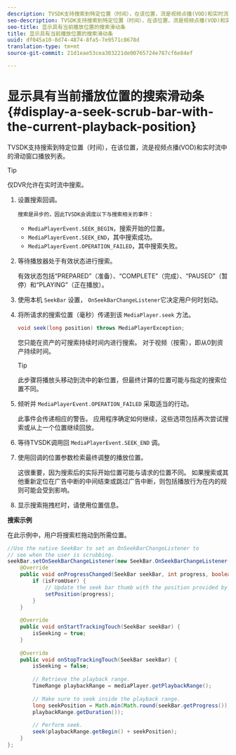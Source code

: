 ```yaml
---
description: TVSDK支持搜索到特定位置（时间），在该位置，流是视频点播(VOD)和实时流中的滑动窗口播放列表。
seo-description: TVSDK支持搜索到特定位置（时间），在该位置，流是视频点播(VOD)和实时流中的滑动窗口播放列表。
seo-title: 显示具有当前播放位置的搜索滑动条
title: 显示具有当前播放位置的搜索滑动条
uuid: df045a10-8d74-4874-8fa5-7e9571c8678d
translation-type: tm+mt
source-git-commit: 21d1eae53cea303221de00765724e787cf6e84ef

---
```



# 显示具有当前播放位置的搜索滑动条 {#display-a-seek-scrub-bar-with-the-current-playback-position}

TVSDK支持搜索到特定位置（时间），在该位置，流是视频点播(VOD)和实时流中的滑动窗口播放列表。

>[!TIP]
>
>仅DVR允许在实时流中搜索。

1. 设置搜索回调。

       搜索是异步的，因此TVSDK会调度以下与搜索相关的事件：
   
   * `MediaPlayerEvent.SEEK_BEGIN`，搜索开始的位置。
   * `MediaPlayerEvent.SEEK_END`，其中搜索成功。
   * `MediaPlayerEvent.OPERATION_FAILED`，其中搜索失败。

1. 等待播放器处于有效状态进行搜索。

   有效状态包括“PREPARED”（准备）、“COMPLETE”（完成）、“PAUSED”（暂停）和“PLAYING”（正在播放）。
1. 使用本机 `SeekBar` 设置， `OnSeekBarChangeListener`它决定用户何时划动。
1. 将所请求的搜索位置（毫秒）传递到该 `MediaPlayer.seek` 方法。

   ```java
   void seek(long position) throws MediaPlayerException;
   ```

   您只能在资产的可搜索持续时间内进行搜索。 对于视频（按需），即从0到资产持续时间。

   >[!TIP]
   >
   >此步骤将播放头移动到流中的新位置，但最终计算的位置可能与指定的搜索位置不同。

1. 倾听并 `MediaPlayerEvent.OPERATION_FAILED` 采取适当的行动。

   此事件会传递相应的警告。 应用程序确定如何继续，这些选项包括再次尝试搜索或从上一个位置继续回放。

1. 等待TVSDK调用回 `MediaPlayerEvent.SEEK_END` 调。
1. 使用回调的位置参数检索最终调整的播放位置。

   这很重要，因为搜索后的实际开始位置可能与请求的位置不同。 如果搜索或其他重新定位在广告中断的中间结束或跳过广告中断，则包括播放行为在内的规则可能会受到影响。

1. 显示搜索拖拽栏时，请使用位置信息。

<!--<a id="example_EEB73818260C43C8B5AE12BA68548AB7"></a>-->

**搜索示例**

在此示例中，用户将搜索栏拖动到所需位置。

```java
//Use the native SeekBar to set an OnSeekBarChangeListener to 
// see when the user is scrubbing. 
seekBar.setOnSeekBarChangeListener(new SeekBar.OnSeekBarChangeListener() { 
    @Override 
    public void onProgressChanged(SeekBar seekBar, int progress, boolean isFromUser) { 
        if (isFromUser) { 
            // Update the seek bar thumb with the position provided by the user. 
            setPosition(progress); 
        } 
    } 
 
    @Override 
    public void onStartTrackingTouch(SeekBar seekBar) { 
        isSeeking = true; 
    } 
 
    @Override 
    public void onStopTrackingTouch(SeekBar seekBar) { 
        isSeeking = false; 
 
        // Retrieve the playback range. 
        TimeRange playbackRange = mediaPlayer.getPlaybackRange(); 
 
        // Make sure to seek inside the playback range. 
        long seekPosition = Math.min(Math.round(seekBar.getProgress()), 
        playbackRange.getDuration()); 
     
        // Perform seek. 
        seek(playbackRange.getBegin() + seekPosition); 
    } 
}; 
```

